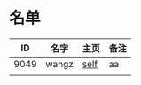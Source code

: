
# 名单

|  ID    |  名字    |  主页    | 备注     |
| ---- | ---- | ---- | ---- |
| 9049     |   wangz   |  [self](9049.md)    |  aa   |
|      |      |      |      |

